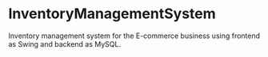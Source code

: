 # InventoryManagementSystem

Inventory management system for the E-commerce business using frontend as Swing and backend as MySQL.
